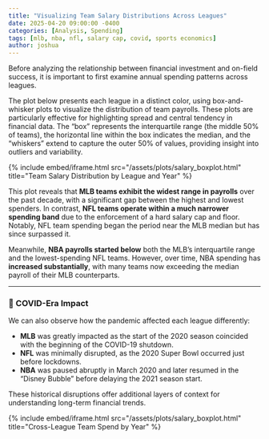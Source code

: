 ```yaml
---
title: "Visualizing Team Salary Distributions Across Leagues"
date: 2025-04-20 09:00:00 -0400
categories: [Analysis, Spending]
tags: [mlb, nba, nfl, salary cap, covid, sports economics]
author: joshua
---
```


Before analyzing the relationship between financial investment and on-field success, it is important to first examine annual spending patterns across leagues.

The plot below presents each league in a distinct color, using box-and-whisker plots to visualize the distribution of team payrolls. These plots are particularly effective for highlighting spread and central tendency in financial data. The “box” represents the interquartile range (the middle 50% of teams), the horizontal line within the box indicates the median, and the “whiskers” extend to capture the outer 50% of values, providing insight into outliers and variability.

{% include embed/iframe.html src="/assets/plots/salary_boxplot.html" title="Team Salary Distribution by League and Year" %}

This plot reveals that **MLB teams exhibit the widest range in payrolls** over the past decade, with a significant gap between the highest and lowest spenders. In contrast, **NFL teams operate within a much narrower spending band** due to the enforcement of a hard salary cap and floor. Notably, NFL team spending began the period near the MLB median but has since surpassed it.

Meanwhile, **NBA payrolls started below** both the MLB’s interquartile range and the lowest-spending NFL teams. However, over time, NBA spending has **increased substantially**, with many teams now exceeding the median payroll of their MLB counterparts.

---

### 🦠 COVID-Era Impact

We can also observe how the pandemic affected each league differently:

- **MLB** was greatly impacted as the start of the 2020 season coincided with the beginning of the COVID-19 shutdown.
- **NFL** was minimally disrupted, as the 2020 Super Bowl occurred just before lockdowns.
- **NBA** was paused abruptly in March 2020 and later resumed in the “Disney Bubble” before delaying the 2021 season start.

These historical disruptions offer additional layers of context for understanding long-term financial trends.

{% include embed/iframe.html src="/assets/plots/salary_boxplot.html" title="Cross-League Team Spend by Year" %}

